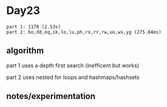 # Day23

```
part 1: 1170 (2.53s)
part 2: bo,dd,eq,ik,lo,lu,ph,ro,rr,rw,uo,wx,yg (275.84ms)
```

## algorithm

part 1 uses a depth first search (inefficent but works)

part 2 uses nested for loops and hashmaps/hashsets

## notes/experimentation

